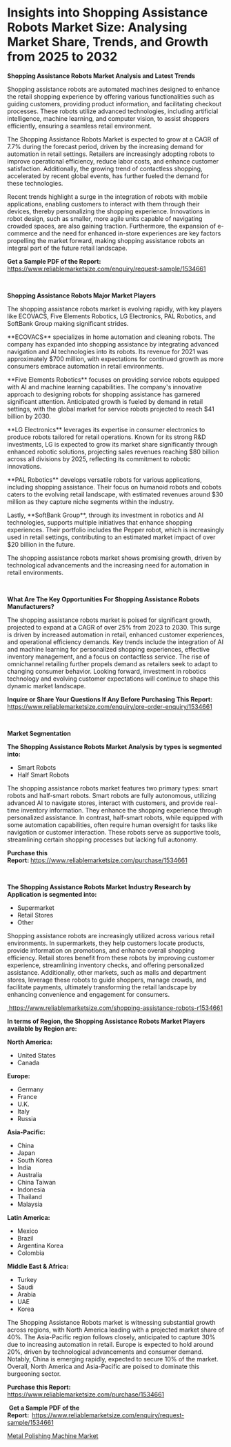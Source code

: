 <p><h1>Insights into Shopping Assistance Robots Market Size: Analysing Market Share, Trends, and Growth from 2025 to 2032</h1></p><p><strong>Shopping Assistance Robots Market Analysis and Latest Trends</strong></p>
<p><p>Shopping assistance robots are automated machines designed to enhance the retail shopping experience by offering various functionalities such as guiding customers, providing product information, and facilitating checkout processes. These robots utilize advanced technologies, including artificial intelligence, machine learning, and computer vision, to assist shoppers efficiently, ensuring a seamless retail environment.</p><p>The Shopping Assistance Robots Market is expected to grow at a CAGR of 7.7% during the forecast period, driven by the increasing demand for automation in retail settings. Retailers are increasingly adopting robots to improve operational efficiency, reduce labor costs, and enhance customer satisfaction. Additionally, the growing trend of contactless shopping, accelerated by recent global events, has further fueled the demand for these technologies.</p><p>Recent trends highlight a surge in the integration of robots with mobile applications, enabling customers to interact with them through their devices, thereby personalizing the shopping experience. Innovations in robot design, such as smaller, more agile units capable of navigating crowded spaces, are also gaining traction. Furthermore, the expansion of e-commerce and the need for enhanced in-store experiences are key factors propelling the market forward, making shopping assistance robots an integral part of the future retail landscape.</p></p>
<p><strong>Get a Sample PDF of the Report:&nbsp;</strong> <a href="https://www.reliablemarketsize.com/enquiry/request-sample/1534661?utm_campaign=3458&utm_medium=2&utm_source=Github&utm_content=ia&utm_term=08042025&utm_id=shopping-assistance-robots">https://www.reliablemarketsize.com/enquiry/request-sample/1534661</a></p>
<p>&nbsp;</p>
<p><strong>Shopping Assistance Robots Major Market Players</strong></p>
<p><p>The shopping assistance robots market is evolving rapidly, with key players like ECOVACS, Five Elements Robotics, LG Electronics, PAL Robotics, and SoftBank Group making significant strides. </p><p>**ECOVACS** specializes in home automation and cleaning robots. The company has expanded into shopping assistance by integrating advanced navigation and AI technologies into its robots. Its revenue for 2021 was approximately $700 million, with expectations for continued growth as more consumers embrace automation in retail environments.</p><p>**Five Elements Robotics** focuses on providing service robots equipped with AI and machine learning capabilities. The company's innovative approach to designing robots for shopping assistance has garnered significant attention. Anticipated growth is fueled by demand in retail settings, with the global market for service robots projected to reach $41 billion by 2030.</p><p>**LG Electronics** leverages its expertise in consumer electronics to produce robots tailored for retail operations. Known for its strong R&D investments, LG is expected to grow its market share significantly through enhanced robotic solutions, projecting sales revenues reaching $80 billion across all divisions by 2025, reflecting its commitment to robotic innovations.</p><p>**PAL Robotics** develops versatile robots for various applications, including shopping assistance. Their focus on humanoid robots and cobots caters to the evolving retail landscape, with estimated revenues around $30 million as they capture niche segments within the industry.</p><p>Lastly, **SoftBank Group**, through its investment in robotics and AI technologies, supports multiple initiatives that enhance shopping experiences. Their portfolio includes the Pepper robot, which is increasingly used in retail settings, contributing to an estimated market impact of over $20 billion in the future.</p><p>The shopping assistance robots market shows promising growth, driven by technological advancements and the increasing need for automation in retail environments.</p></p>
<p>&nbsp;</p>
<p><strong>What Are The Key Opportunities For Shopping Assistance Robots Manufacturers?</strong></p>
<p><p>The shopping assistance robots market is poised for significant growth, projected to expand at a CAGR of over 25% from 2023 to 2030. This surge is driven by increased automation in retail, enhanced customer experiences, and operational efficiency demands. Key trends include the integration of AI and machine learning for personalized shopping experiences, effective inventory management, and a focus on contactless service. The rise of omnichannel retailing further propels demand as retailers seek to adapt to changing consumer behavior. Looking forward, investment in robotics technology and evolving customer expectations will continue to shape this dynamic market landscape.</p></p>
<p><strong>Inquire or Share Your Questions If Any Before Purchasing This Report:</strong> <a href="https://www.reliablemarketsize.com/enquiry/pre-order-enquiry/1534661?utm_campaign=3458&utm_medium=2&utm_source=Github&utm_content=ia&utm_term=08042025&utm_id=shopping-assistance-robots">https://www.reliablemarketsize.com/enquiry/pre-order-enquiry/1534661</a></p>
<p>&nbsp;</p>
<p><strong>Market Segmentation</strong></p>
<p><strong>The Shopping Assistance Robots Market Analysis by types is segmented into:</strong></p>
<p><ul><li>Smart Robots</li><li>Half Smart Robots</li></ul></p>
<p><p>The shopping assistance robots market features two primary types: smart robots and half-smart robots. Smart robots are fully autonomous, utilizing advanced AI to navigate stores, interact with customers, and provide real-time inventory information. They enhance the shopping experience through personalized assistance. In contrast, half-smart robots, while equipped with some automation capabilities, often require human oversight for tasks like navigation or customer interaction. These robots serve as supportive tools, streamlining certain shopping processes but lacking full autonomy.</p></p>
<p><strong>Purchase this Report:&nbsp;</strong><a href="https://www.reliablemarketsize.com/purchase/1534661?utm_campaign=3458&utm_medium=2&utm_source=Github&utm_content=ia&utm_term=08042025&utm_id=shopping-assistance-robots">https://www.reliablemarketsize.com/purchase/1534661</a></p>
<p>&nbsp;</p>
<p><strong>The Shopping Assistance Robots Market Industry Research by Application is segmented into:</strong></p>
<p><ul><li>Supermarket</li><li>Retail Stores</li><li>Other</li></ul></p>
<p><p>Shopping assistance robots are increasingly utilized across various retail environments. In supermarkets, they help customers locate products, provide information on promotions, and enhance overall shopping efficiency. Retail stores benefit from these robots by improving customer experience, streamlining inventory checks, and offering personalized assistance. Additionally, other markets, such as malls and department stores, leverage these robots to guide shoppers, manage crowds, and facilitate payments, ultimately transforming the retail landscape by enhancing convenience and engagement for consumers.</p></p>
<p><a href="https://www.reliablemarketsize.com/shopping-assistance-robots-r1534661?utm_campaign=3458&utm_medium=2&utm_source=Github&utm_content=ia&utm_term=08042025&utm_id=shopping-assistance-robots">&nbsp;https://www.reliablemarketsize.com/shopping-assistance-robots-r1534661</a></p>
<p><strong>In terms of Region, the Shopping Assistance Robots Market Players available by Region are:</strong></p>
<p>
    <p> <strong> North America: </strong>
        <ul>
            <li>United States</li>
            <li>Canada</li>
        </ul>
        </p> 
    <p> <strong> Europe: </strong>
        <ul>
            <li>Germany</li>
            <li>France</li>
            <li>U.K.</li>
            <li>Italy</li>
            <li>Russia</li>
        </ul>
        </p> 
    <p> <strong> Asia-Pacific: </strong>
        <ul>
            <li>China</li>
            <li>Japan</li>
            <li>South Korea</li>
            <li>India</li>
            <li>Australia</li>
            <li>China Taiwan</li>
            <li>Indonesia</li>
            <li>Thailand</li>
            <li>Malaysia</li>
        </ul>
        </p> 
    <p> <strong> Latin America: </strong>
        <ul>
            <li>Mexico</li>
            <li>Brazil</li>
            <li>Argentina Korea</li>
            <li>Colombia</li>
        </ul>
        </p> 
    <p> <strong> Middle East & Africa: </strong>
        <ul>
            <li>Turkey</li>
            <li>Saudi</li>
            <li>Arabia</li>
            <li>UAE</li>
            <li>Korea</li>
        </ul>
    </p>
    </p>
<p><p>The Shopping Assistance Robots market is witnessing substantial growth across regions, with North America leading with a projected market share of 40%. The Asia-Pacific region follows closely, anticipated to capture 30% due to increasing automation in retail. Europe is expected to hold around 20%, driven by technological advancements and consumer demand. Notably, China is emerging rapidly, expected to secure 10% of the market. Overall, North America and Asia-Pacific are poised to dominate this burgeoning sector.</p></p>
<p><strong>Purchase this Report: </strong><a href="https://www.reliablemarketsize.com/purchase/1534661?utm_campaign=3458&utm_medium=2&utm_source=Github&utm_content=ia&utm_term=08042025&utm_id=shopping-assistance-robots">https://www.reliablemarketsize.com/purchase/1534661</a></p>
<p>&nbsp;<strong>Get a Sample PDF of the Report:&nbsp;&nbsp;</strong><a href="https://www.reliablemarketsize.com/enquiry/request-sample/1534661?utm_campaign=3458&utm_medium=2&utm_source=Github&utm_content=ia&utm_term=08042025&utm_id=shopping-assistance-robots">https://www.reliablemarketsize.com/enquiry/request-sample/1534661</a></p>
<p><strong></strong></p>
<p><p><a href="https://github.com/tamvrosiya/Market-Research-Report-List-7/blob/main/metal-polishing-machine-market.md?utm_campaign=3458&utm_medium=2&utm_source=Github&utm_content=ia&utm_term=08042025&utm_id=shopping-assistance-robots">Metal Polishing Machine Market</a></p></p>